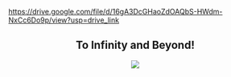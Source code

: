 <!-- <span >What's up, World!!</span> -->

<!--
----------------------------------------------------------------------------------------------------------------------
          ^__^                      G|C                      ^__^
          (oo)\_______            N  |  H            _______/(oo)
          (__)\ 0   0 )\  *      U--------U      *  /0   0 )/(__)
              ||--0-w | \/        H  |  N         \/| --0-w||                         \ |  / 
              ||     ||             C|G             ||     ||     \|/      \v/         \||/


-->

https://drive.google.com/file/d/16gA3DcGHaoZdOAQbS-HWdm-NxCc6Do9p/view?usp=drive_link

<div align="center">
  <h2>To Infinity and Beyond!</h2>
  
![](https://komarev.com/ghpvc/?username=HiamKaito&color=blueviolet&style=flat-square&label=Visitors)


<!-- 

https://drive.google.com/file/d/16gA3DcGHaoZdOAQbS-HWdm-NxCc6Do9p/view?usp=drive_link
 <h3> <-- Visit my google sites for more information<h3>
-->
</div>
          
<!-- </div>
<div align="center">
  <img width="300" height="300" src="https://i.imgur.com/EUIqpd0.gif">
  <img width="500" height="300" src="https://github-profile-summary-cards.vercel.app/api/cards/repos-per-language?username=HiamKaito&theme=vue">
</div>

https://drive.google.com/drive/folders/18O_mTyToad8EBTdI3ipSoe6jIe0gdNRk?fbclid=IwAR0pWnIcKunH5Vbd8uCDDqL5pmmILAldrs_-WThSMGxRZWJqsw_pRAAcIis

![Ashutosh's github activity graph](https://activity-graph.herokuapp.com/graph?username=HiamKaito&theme=github) -->
